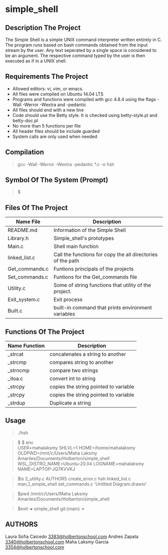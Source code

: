 # simple_shell

## Description The Project

The Simple Shell is a simple UNIX command interpreter written entirely in C. The program runs based on bash commands obtained from the input stream by the user. Any text seperated by a single space is considered to be an argument. The respective command typed by the user is then executed as if in a UNIX shell.

## Requirements The Project

* Allowed editors: vi, vim, or emacs.
* All files were compiled on Ubuntu 14.04 LTS
* Programs and functions were compiled with gcc 4.8.4 using the flags -Wall -Werror -Wextra and -pedantic
* All files should end with a new line
* Code should use the Betty style. It is checked using betty-style.pl and betty-doc.pl
* No more than 5 functions per file
* All header files should be include guarded
* System calls are only used when needed

## Compilation 

> gcc -Wall -Werror -Wextra -pedantic *.c -o hsh

## Symbol Of The System (Prompt)

> $

## Files Of The Project

Name File | Description
------------- | -------------
README.md | Information of the Simple Shell
Library.h | Simple_shell's prototypes
Main.c    | Shell main function
linked_list.c | Call the functions for  copy the all directories of the path
Get_commands.c | Funtions principals of the projects
Set_commands.c | Funtions for the Get_commands file
Utility.c | Some of string functions that utility of the project.
Exit_system.c | Exit process
Built.c | built-in command that prints environment variables

## Functions Of The Project

Name Function | Description
------------- | -------------
_strcat    | concatenates a string to another
_strcmp    | compares string to another
_strncmp   | compare two strings
_itoa.c    | convert int to string
_strcpy    | copies the string pointed to variable
_strcpy    | copies the string pointed to variable
_strdup    | Duplicate a string

## Usage 

>./hsh

>$
>$ env  
>USER=mahalaksmy
>SHLVL=1
>HOME=/home/mahalaksmy
>OLDPWD=/mnt/c/Users/Maha Laksmy Amariles/Documents/Holberton/simple_shell
>WSL_DISTRO_NAME=Ubuntu-20.04
>LOGNAME=mahalaksmy
>NAME=LAPTOP-JQ7KVVKJ

>$ls 
>2_utility.c   AUTHORS   create_error.c   hsh         linked_list.c   man_1_simple_shell   set_commands.c  'Untitled Diagram.drawio'

>$pwd
>/mnt/c/Users/Maha Laksmy Amariles/Documents/Holberton/simple_shell

>$exit
>➜  simple_shell git:(main) ✗ 

## AUTHORS

Laura Sofia Caicedo <3383@holbertonschool.com>
Andres Zapata <3340@holbertonschool.com>
Maha Laksmy Garcia <3354@holbertonschool.com>

